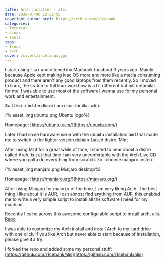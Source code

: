 ```yaml
---
title: Arch installer - alis
date: 2020-07-06 22:52:55
copyright_author_href: https://github.com/r1cebank
categories:
- Tutorial
- Linux
- Tools
tags:
- linux
- arch
cover: /covers/archlinux.jpg
---
```


I start using linux and ditched my Macbook for about 3 years ago. Mainly because Apple kept making Mac OS more and more like a media consuming product and there aren't any good laptops from them recently. So I moved to linux, the switch to full linux workflow is a bit different but not unfamilar for me. I was able to use most of the software I wanna use for my personal work and entertainment.

So I first tried the distro I am most familar with:

{% asset_img ubuntu.png Ubuntu logo%}

Homepage: [https://ubuntu.com/](https://ubuntu.com/)

Later I had some hardware issue with the ubuntu installation and that made me to switch to the lighter version debian-based distro. Mint

After using Mint for a great while of time, I started to hear about a distro called Arch, but at that time I am very unconfortable with the Arch Live CD where you gotta do everything from scratch. So I choose manjaro instea.

{% asset_img manjaro.png Manjaro desktop%}

Homepage: [https://manjaro.org/](https://manjaro.org/)

After using Manjaro for majority of the time, I am very liking Arch. The best thing I like about it is AUR, I can almost find anything from AUR, this enabled me to write a very simple script to install all the software I need for my machine.

Recently I came across this awesome configurable script to install arch, alis. [Repo](https://github.com/picodotdev/alis)

I was able to customize my Arch install and install Arch to my hard drive with one click. If you like Arch but never able to start because of installation, please give it a try.

I forked the repo and added some my personal stuff: [https://github.com/r1cebank/alis](https://github.com/r1cebank/alis)
